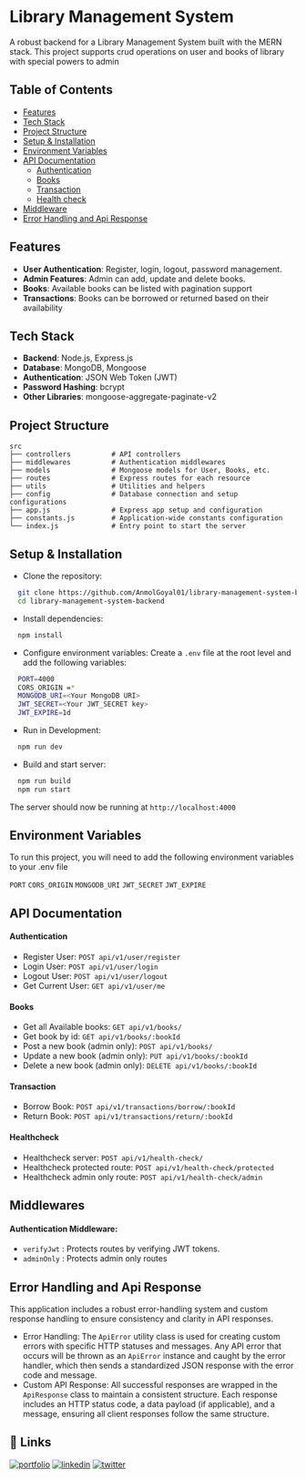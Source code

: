 
# Library Management System


A robust backend for a Library Management System
 built with the MERN stack. This project supports crud operations on user and books of library with special powers to admin

## Table of Contents

- [Features](#features)
- [Tech Stack](#tech-stack)
- [Project Structure](#project-structure)
- [Setup & Installation](#setup--installation)
- [Environment Variables](#environment-variables)
- [API Documentation](#api-documentation)
  - [Authentication](#authentication)
  - [Books](#books)
  - [Transaction](#transaction)
  - [Health check](#healthcheck)
- [Middleware](#middleware)
- [Error Handling and Api Response](#error-handling-and-api-response)

## Features

- **User Authentication**: Register, login, logout, password management.
- **Admin Features**: Admin can add, update and delete books.
- **Books**: Available books can be listed with pagination support
- **Transactions**: Books can be borrowed or returned based on their availability
## Tech Stack

- **Backend**: Node.js, Express.js
- **Database**: MongoDB, Mongoose
- **Authentication**: JSON Web Token (JWT)
- **Password Hashing**: bcrypt
- **Other Libraries**: mongoose-aggregate-paginate-v2
## Project Structure

```plaintext
src
├── controllers          # API controllers
├── middlewares          # Authentication middlewares
├── models               # Mongoose models for User, Books, etc.
├── routes               # Express routes for each resource
├── utils                # Utilities and helpers
├── config               # Database connection and setup configurations
├── app.js               # Express app setup and configuration
├── constants.js         # Application-wide constants configuration
└── index.js             # Entry point to start the server
```
## Setup & Installation

- Clone the repository:

```bash
  git clone https://github.com/AnmolGoyal01/library-management-system-backend
  cd library-management-system-backend
```
    
- Install dependencies:

```bash
  npm install
```
- Configure environment variables: Create a `.env` file at the root level and add the following variables:

```bash
  PORT=4000
  CORS_ORIGIN =*
  MONGODB_URI=<Your MongoDB URI>
  JWT_SECRET=<Your JWT_SECRET key>
  JWT_EXPIRE=1d
```
    
- Run in Development:

```bash
  npm run dev
```
- Build and start server:

```bash
  npm run build
  npm run start
```

The server should now be running at `http://localhost:4000`
## Environment Variables

To run this project, you will need to add the following environment variables to your .env file

`PORT`
`CORS_ORIGIN`
`MONGODB_URI`
`JWT_SECRET`
`JWT_EXPIRE`


## API Documentation

#### Authentication
-  Register User: `POST api/v1/user/register`
-  Login User: `POST api/v1/user/login`
-  Logout User: `POST api/v1/user/logout`
-  Get Current User: `GET api/v1/user/me`
#### Books
-  Get all Available books: `GET api/v1/books/`
-  Get book by id: `GET api/v1/books/:bookId`
-  Post a new book (admin only): `POST api/v1/books/`
-  Update a new book (admin only): `PUT api/v1/books/:bookId`
-  Delete a new book (admin only): `DELETE api/v1/books/:bookId`
#### Transaction
-  Borrow Book: `POST api/v1/transactions/borrow/:bookId`
-  Return Book: `POST api/v1/transactions/return/:bookId`
#### Healthcheck
-  Healthcheck server: `POST api/v1/health-check/`
-  Healthcheck protected route: `POST api/v1/health-check/protected`
-  Healthcheck admin only route: `POST api/v1/health-check/admin`


## Middlewares
####  Authentication Middleware:
- `verifyJwt` : Protects routes by verifying JWT tokens.
- `adminOnly` : Protects admin only routes



## Error Handling and Api Response

This application includes a robust error-handling system and custom response handling to ensure consistency and clarity in API responses.
- Error Handling: The `ApiError` utility class is used for creating custom errors with specific HTTP statuses and messages. Any API error that occurs will be thrown as an `ApiError` instance and caught by the error handler, which then sends a standardized JSON response with the error code and message.
- Custom API Response: All successful responses are wrapped in the `ApiResponse` class to maintain a consistent structure. Each response includes an HTTP status code, a data payload (if applicable), and a message, ensuring all client responses follow the same structure.

## 🔗 Links
[![portfolio](https://img.shields.io/badge/my_portfolio-000?style=for-the-badge&logo=ko-fi&logoColor=white)](https://anmolgoyal.me/)
[![linkedin](https://img.shields.io/badge/linkedin-0A66C2?style=for-the-badge&logo=linkedin&logoColor=white)](https://www.linkedin.com/in/anmol-goyal-358804235/)
[![twitter](https://img.shields.io/badge/github-010101?style=for-the-badge&logo=github&logoColor=white)](https://anmolgoyal.me/_next/static/media/github-icon.04fa7de0.svg)

